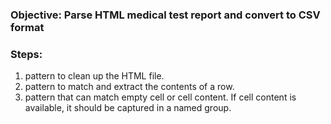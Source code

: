 ### Objective: Parse HTML medical test report and convert to CSV format
### Steps:
1. pattern to clean up the HTML file.
2. pattern to match and extract the contents of a row.
3. pattern that can match empty cell or cell content. If cell content is available, it should be captured in a named group.
